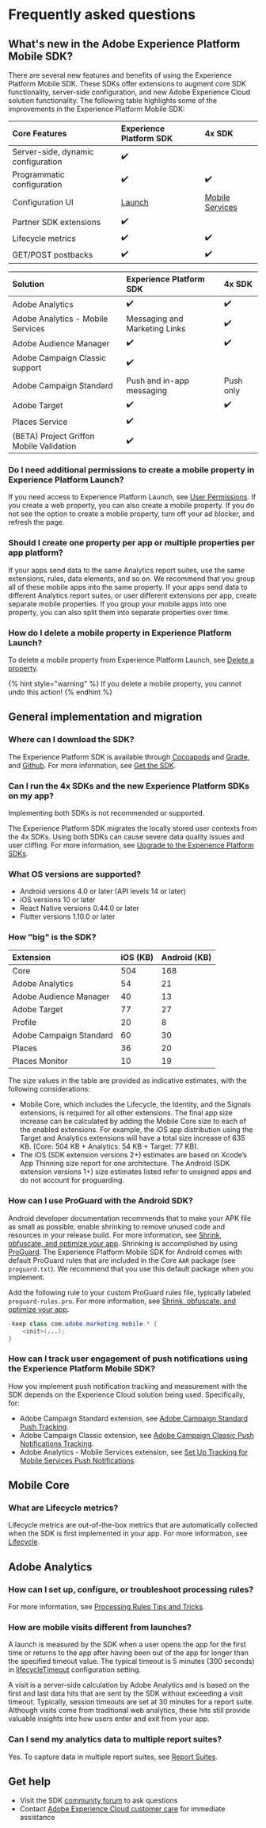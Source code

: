 # Frequently asked questions

## What's new in the Adobe Experience Platform Mobile SDK?

There are several new features and benefits of using the Experience Platform Mobile SDK. These SDKs offer extensions to augment core SDK functionality, server-side configuration, and new Adobe Experience Cloud solution functionality. The following table highlights some of the improvements in the Experience Platform Mobile SDK:

| Core Features | Experience Platform SDK | 4x SDK |
| :--- | :--- | :--- |
| Server-side, dynamic configuration | ✔️ |  |
| Programmatic configuration | ✔️ | ✔️ |
| Configuration UI | [Launch](https://launch.adobe.com) | [Mobile Services](https://mobilemarketing.adobe.com) |
| Partner SDK extensions | ✔️ |  |
| Lifecycle metrics | ✔️ | ✔️ |
| GET/POST postbacks | ✔️ | ✔️ |

| Solution | Experience Platform SDK | 4x SDK |
| :--- | :--- | :--- |
| Adobe Analytics | ✔️ | ✔️ |
| Adobe Analytics - Mobile Services | Messaging and Marketing Links | ✔️ |
| Adobe Audience Manager | ✔️ | ✔️ |
| Adobe Campaign Classic support | ✔️ |  |
| Adobe Campaign Standard | Push and in-app messaging | Push only |
| Adobe Target | ✔️ | ✔️ |
| Places Service | ✔️ |  |
| \(BETA\) Project Griffon Mobile Validation | ✔️ |  |

### Do I need additional permissions to create a mobile property in Experience Platform Launch?

If you need access to Experience Platform Launch, see [User Permissions](https://docs.adobe.com/content/help/en/launch/using/reference/admin/user-permissions.html). If you create a web property, you can also create a mobile property. If you do not see the option to create a mobile property, turn off your ad blocker, and refresh the page.

### Should I create one property per app or multiple properties per app platform?

If your apps send data to the same Analytics report suites, use the same extensions, rules, data elements, and so on. We recommend that you group all of these mobile apps into the same property. If your apps send data to different Analytics report suites, or user different extensions per app, create separate mobile properties. If you group your mobile apps into one property, you can also split them into separate properties over time.

### How do I delete a mobile property in Experience Platform Launch?

To delete a mobile property from Experience Platform Launch, see [Delete a property](https://docs.adobe.com/content/help/en/launch/using/reference/admin/companies-and-properties.html#delete-a-property).

{% hint style="warning" %}
If you delete a mobile property, you cannot undo this action!
{% endhint %}

## General implementation and migration

### Where can I download the SDK?

The Experience Platform SDK is available through [Cocoapods](https://cocoapods.org) and [Gradle](https://gradle.org/), and [Github](https://github.com/Adobe-Marketing-Cloud/acp-sdks/). For more information, see [Get the SDK](../../getting-started/get-the-sdk.md).

### Can I run the 4x SDKs and the new Experience Platform SDKs on my app?

Implementing both SDKs is not recommended or supported.

The Experience Platform SDK migrates the locally stored user contexts from the 4x SDKs. Using both SDKs can cause severe data quality issues and user cliffing. For more information, see [Upgrade to the Experience Platform SDKs](../upgrading-to-aep/).

### What OS versions are supported?

* Android versions 4.0 or later \(API levels 14 or later\)
* iOS versions 10 or later
* React Native versions 0.44.0 or later
* Flutter versions 1.10.0 or later

### **How "big" is the SDK?**

| Extension | iOS  \(KB\) | Android \(KB\) |
| :--- | :--- | :--- |
| Core | 504 | 168 |
| Adobe Analytics | 54 | 21 |
| Adobe Audience Manager | 40 | 13 |
| Adobe Target | 77 | 27 |
| Profile | 20 | 8 |
| Adobe Campaign Standard | 60 | 30 |
| Places | 36 | 20 |
| Places Monitor | 10 | 19 |

The size values in the table are provided as indicative estimates, with the following considerations:

* Mobile Core, which includes the Lifecycle, the Identity, and the Signals extensions, is required for all other extensions. The final app size increase can be calculated by adding the Mobile Core size to each of the enabled extensions. For example, the iOS app distribution using the Target and Analytics extensions will have a total size increase of 635 KB. \(Core: 504 KB + Analytics: 54 KB + Target: 77 KB\).
* The iOS \(SDK extension versions 2+\) estimates are based on Xcode’s App Thinning size report for one architecture. The Android \(SDK extension versions 1+\) size estimates listed refer to unsigned apps and do not account for proguarding.

### How can I use ProGuard with the Android SDK?

Android developer documentation recommends that to make your APK file as small as possible, enable shrinking to remove unused code and resources in your release build. For more information, see [Shrink, obfuscate, and optimize your app](https://developer.android.com/studio/build/shrink-code). Shrinking is accomplished by using [ProGuard](https://stuff.mit.edu/afs/sipb/project/android/sdk/android-sdk-linux/tools/proguard/docs/index.html#manual/introduction.html). The Experience Platform Mobile SDK for Android comes with default ProGuard rules that are included in the Core `AAR` package \(see `proguard.txt`\). We recommend that you use this default package when you implement.

Add the following rule to your custom ProGuard rules file, typically labeled `proguard-rules.pro`. For more information, see [Shrink, obfuscate, and optimize your app](https://developer.android.com/studio/build/shrink-code).

```java
-keep class com.adobe.marketing.mobile.* {
    <init>(...);
}
```

### How can I track user engagement of push notifications using the Experience Platform Mobile SDK?

How you implement push notification tracking and measurement with the SDK depends on the Experience Cloud solution being used. Specifically, for:

- Adobe Campaign Standard extension, see [Adobe Campaign Standard Push Tracking](https://helpx.adobe.com/campaign/kb/push-tracking.html).
- Adobe Campaign Classic extension, see [Adobe Campaign Classic Push Notifications Tracking](https://aep-sdks.gitbook.io/docs/using-mobile-extensions/adobe-campaignclassic/adobe-campaignclassic-api-reference#tracknotification-api).
- Adobe Analytics - Mobile Services extension, see [Set Up Tracking for Mobile Services Push Notifications](https://aep-sdks.gitbook.io/docs/using-mobile-extensions/adobe-analytics-mobile-services#set-up-push-tracking).

## Mobile Core

### What are Lifecycle metrics?

Lifecycle metrics are out-of-the-box metrics that are automatically collected when the SDK is first implemented in your app. For more information, see [Lifecycle](../../using-mobile-extensions/mobile-core/lifecycle/).

## Adobe Analytics

### How can I set up, configure, or troubleshoot processing rules?

For more information, see [Processing Rules Tips and Tricks](https://docs.adobe.com/content/help/en/analytics/admin/admin-tools/processing-rules/processing-rules-tips.html).

### How are mobile visits different from launches?

A launch is measured by the SDK when a user opens the app for the first time or returns to the app after having been out of the app for longer than the specified timeout value. The typical timeout is 5 minutes \(300 seconds\) in [lifecycleTimeout](https://aep-sdks.gitbook.io/docs/using-mobile-extensions/mobile-core/lifecycle#configuration-keys) configuration setting.

A visit is a server-side calculation by Adobe Analytics and is based on the first and last data hits that are sent by the SDK without exceeding a visit timeout. Typically, session timeouts are set at 30 minutes for a report suite. Although visits come from traditional web analytics, these hits still provide valuable insights into how users enter and exit from your app.

### Can I send my analytics data to multiple report suites?

Yes. To capture data in multiple report suites, see [Report Suites](https://aep-sdks.gitbook.io/docs/using-mobile-extensions/adobe-analytics#report-suites).

## Get help

* Visit the SDK [community forum](https://forums.adobe.com/community/experience-cloud/platform/launch/sdk) to ask questions
* Contact [Adobe Experience Cloud customer care](https://helpx.adobe.com/contact/enterprise-support.ec.html) for immediate assistance

